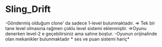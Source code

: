 # Sling_Drift



 -Göndermiş olduğum clone' da sadece 1-level bulunmaktadır.
     => Tek bir tane level olmasına rağmen çoklu level sistemi eklenmiştir.
     =>Oyunu denerken level-2 e geçebilirsiniz ama sahne boştur.
 -Oyunun orijinalinde olan mekanikler bulunmaktadır * ses ve puan sistemi hariç*


